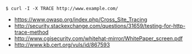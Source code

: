 
```
$ curl -I -X TRACE http://www.example.com/
```


  * https://www.owasp.org/index.php/Cross_Site_Tracing
  * http://security.stackexchange.com/questions/31659/testing-for-http-trace-method
  * http://www.cgisecurity.com/whitehat-mirror/WhitePaper_screen.pdf
  * http://www.kb.cert.org/vuls/id/867593